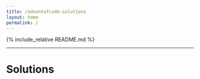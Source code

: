 ```yaml
---
title: /adventofcode-solutions
layout: home
permalink: /
---
```


{% include_relative README.md %}

---

# Solutions

